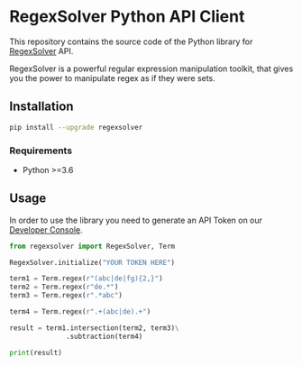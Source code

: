 # RegexSolver Python API Client

This repository contains the source code of the Python library for [RegexSolver](https://regexsolver.com) API.

RegexSolver is a powerful regular expression manipulation toolkit, that gives you the power to manipulate regex as if
they were sets.

## Installation

```sh
pip install --upgrade regexsolver
```

### Requirements

- Python >=3.6

## Usage

In order to use the library you need to generate an API Token on our [Developer Console](https://regexsolver.com/).

```python
from regexsolver import RegexSolver, Term

RegexSolver.initialize("YOUR TOKEN HERE")

term1 = Term.regex(r"(abc|de|fg){2,}")
term2 = Term.regex(r"de.*")
term3 = Term.regex(r".*abc")

term4 = Term.regex(r".+(abc|de).+")

result = term1.intersection(term2, term3)\
              .subtraction(term4)

print(result)
```
